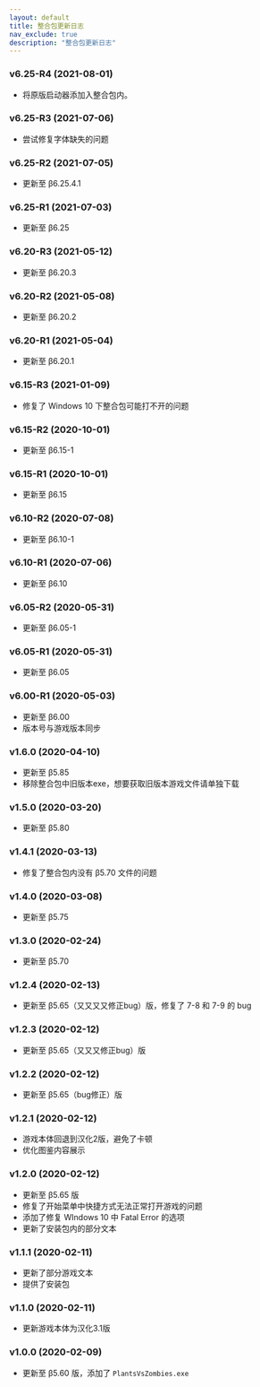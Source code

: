 ```yaml
---
layout: default
title: 整合包更新日志
nav_exclude: true
description: "整合包更新日志"
---
```


### v6.25-R4 (2021-08-01)

* 将原版启动器添加入整合包内。

### v6.25-R3 (2021-07-06)

* 尝试修复字体缺失的问题

### v6.25-R2 (2021-07-05)

* 更新至 β6.25.4.1

### v6.25-R1 (2021-07-03)

* 更新至 β6.25

### v6.20-R3 (2021-05-12)

* 更新至 β6.20.3

### v6.20-R2 (2021-05-08)

* 更新至 β6.20.2

### v6.20-R1 (2021-05-04)

* 更新至 β6.20.1

### v6.15-R3 (2021-01-09)

* 修复了 Windows 10 下整合包可能打不开的问题

### v6.15-R2 (2020-10-01)

* 更新至 β6.15-1

### v6.15-R1 (2020-10-01)

* 更新至 β6.15

### v6.10-R2 (2020-07-08)

* 更新至 β6.10-1

### v6.10-R1 (2020-07-06)

* 更新至 β6.10

### v6.05-R2 (2020-05-31)

* 更新至 β6.05-1

### v6.05-R1 (2020-05-31)

* 更新至 β6.05

### v6.00-R1 (2020-05-03)

* 更新至 β6.00
* 版本号与游戏版本同步

### v1.6.0 (2020-04-10)

* 更新至 β5.85
* 移除整合包中旧版本exe，想要获取旧版本游戏文件请单独下载

### v1.5.0 (2020-03-20)

* 更新至 β5.80

### v1.4.1 (2020-03-13)

* 修复了整合包内没有 β5.70 文件的问题

### v1.4.0 (2020-03-08)

* 更新至 β5.75

### v1.3.0 (2020-02-24)

* 更新至 β5.70

### v1.2.4 (2020-02-13)

* 更新至 β5.65（又又又又修正bug）版，修复了 7-8 和 7-9 的 bug

### v1.2.3 (2020-02-12)

* 更新至 β5.65（又又又修正bug）版

### v1.2.2 (2020-02-12)

* 更新至 β5.65（bug修正）版

### v1.2.1 (2020-02-12)

* 游戏本体回退到汉化2版，避免了卡顿
* 优化图鉴内容展示

### v1.2.0 (2020-02-12)

* 更新至 β5.65 版
* 修复了开始菜单中快捷方式无法正常打开游戏的问题
* 添加了修复 WIndows 10 中 Fatal Error 的选项
* 更新了安装包内的部分文本


### v1.1.1 (2020-02-11)

* 更新了部分游戏文本
* 提供了安装包

### v1.1.0 (2020-02-11)

* 更新游戏本体为汉化3.1版

### v1.0.0 (2020-02-09)

* 更新至 β5.60 版，添加了 `PlantsVsZombies.exe`